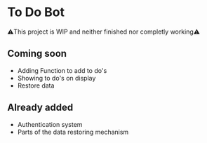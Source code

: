 # To Do Bot
⚠️This project is WIP and neither finished nor completly working⚠️<br>
## Coming soon
- Adding Function to add to do's
- Showing to do's on display
- Restore data
## Already added
- Authentication system
- Parts of the data restoring mechanism
